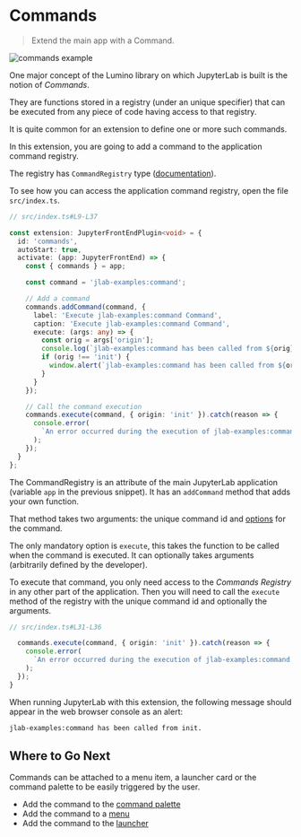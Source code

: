 # Commands

> Extend the main app with a Command.

![commands example](./preview.png)

One major concept of the Lumino library on which JupyterLab is built is
the notion of _Commands_.

They are functions stored in a registry (under an unique
specifier) that can be executed from any piece of code having access to that
registry.

It is quite common for an extension to define one or more such commands.

In this extension, you are going to add a command to the application command registry.

The registry has `CommandRegistry` type ([documentation](https://jupyterlab.github.io/lumino/commands/classes/commandregistry.html)).

To see how you can access the application command registry, open the file `src/index.ts`.

```ts
// src/index.ts#L9-L37

const extension: JupyterFrontEndPlugin<void> = {
  id: 'commands',
  autoStart: true,
  activate: (app: JupyterFrontEnd) => {
    const { commands } = app;

    const command = 'jlab-examples:command';

    // Add a command
    commands.addCommand(command, {
      label: 'Execute jlab-examples:command Command',
      caption: 'Execute jlab-examples:command Command',
      execute: (args: any) => {
        const orig = args['origin'];
        console.log(`jlab-examples:command has been called from ${orig}.`);
        if (orig !== 'init') {
          window.alert(`jlab-examples:command has been called from ${orig}.`);
        }
      }
    });

    // Call the command execution
    commands.execute(command, { origin: 'init' }).catch(reason => {
      console.error(
        `An error occurred during the execution of jlab-examples:command.\n${reason}`
      );
    });
  }
};
```

The CommandRegistry is an attribute of the main JupyterLab application
(variable `app` in the previous snippet). It has an `addCommand` method that
adds your own function.

That method takes two arguments: the unique command id
and [options](https://jupyterlab.github.io/lumino/commands/interfaces/commandregistry.icommandoptions.html) for the command.

The only mandatory option is `execute`, this takes the function to be called
when the command is executed. It can optionally takes arguments (arbitrarily defined
by the developer).

To execute that command, you only need access to the _Commands Registry_ in any other
part of the application. Then you will need to call the `execute` method of the registry
with the unique command id and optionally the arguments.

```ts
// src/index.ts#L31-L36

  commands.execute(command, { origin: 'init' }).catch(reason => {
    console.error(
      `An error occurred during the execution of jlab-examples:command.\n${reason}`
    );
  });
}
```

When running JupyterLab with this extension, the following message should
appear in the web browser console as an alert:

```bash
jlab-examples:command has been called from init.
```

## Where to Go Next

Commands can be attached to a menu item, a launcher
card or the command palette to be easily triggered by the user.

- Add the command to the [command palette](../command-palette/README.md)
- Add the command to a [menu](../main-menu/README.md)
- Add the command to the [launcher](../launcher/README.md)
